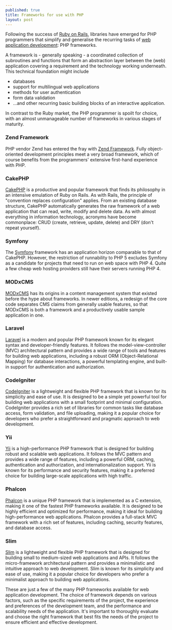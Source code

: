 ```yaml
---
published: true
title: Frameworks for use with PHP
layout: post
---
```

Following the success of [Ruby on Rails](https://rubyonrails.org/), libraries have emerged for PHP programmers that simplify and generalise the recurring tasks of [web application development](https://wetzlmayr.at/programmierer/): PHP frameworks.

A framework is - generally speaking - a coordinated collection of subroutines and functions that form an abstraction layer between the (web) application covering a requirement and the technology working underneath. This technical foundation might include 
- databases
- support for multilingual web applications
- methods for user authentication
- form data validation
- ...and other recurring basic building blocks of an interactive application.

In contrast to the Ruby market, the PHP programmer is spoilt for choice, with an almost unmanageable number of frameworks in various stages of maturity.

### Zend Framework

PHP vendor Zend has entered the fray with [Zend Framework](https://framework.zend.com/). Fully object-oriented development principles meet a very broad framework, which of course benefits from the programmers' extensive first-hand experience with PHP.

### CakePHP

[CakePHP](https://cakephp.org/) is a productive and popular framework that finds its philosophy in an intensive emulation of Ruby on Rails. As with Rails, the principle of "convention replaces configuration" applies. From an existing database structure, CakePHP automatically generates the raw framework of a web application that can read, write, modify and delete data. As with almost everything in information technology, acronyms have become commonplace: CRUD (create, retrieve, update, delete) and DRY (don't repeat yourself).

### Symfony

The [Symfony](https://symfony.com/) framework has an application horizon comparable to that of CakePHP. However, the restriction of runnability to PHP 5 excludes Symfony as a candidate for projects that need to run on web space with PHP 4. Quite a few cheap web hosting providers still have their servers running PHP 4.

### MODxCMS

[MODxCMS](https://modx.com/) has its origins in a content management system that existed before the hype about frameworks. In newer editions, a redesign of the core code separates CMS claims from generally usable features, so that MODxCMS is both a framework and a productively usable sample application in one.

### Laravel

[Laravel](https://laravel.com/) is a modern and popular PHP framework known for its elegant syntax and developer-friendly features. It follows the model-view-controller (MVC) architectural pattern and provides a wide range of tools and features for building web applications, including a robust ORM (Object-Relational Mapping) for database interactions, a powerful templating engine, and built-in support for authentication and authorization.

### CodeIgniter

[CodeIgniter](https://codeigniter.com/) is a lightweight and flexible PHP framework that is known for its simplicity and ease of use. It is designed to be a simple yet powerful tool for building web applications with a small footprint and minimal configuration. CodeIgniter provides a rich set of libraries for common tasks like database access, form validation, and file uploading, making it a popular choice for developers who prefer a straightforward and pragmatic approach to web development.

### Yii

[Yii](https://www.yiiframework.com/) is a high-performance PHP framework that is designed for building robust and scalable web applications. It follows the MVC pattern and provides a wide range of features, including a powerful ORM, caching, authentication and authorization, and internationalization support. Yii is known for its performance and security features, making it a preferred choice for building large-scale applications with high traffic.

### Phalcon

[Phalcon](https://phalcon.io/) is a unique PHP framework that is implemented as a C extension, making it one of the fastest PHP frameworks available. It is designed to be highly efficient and optimized for performance, making it ideal for building high-performance web applications. Phalcon provides a full-stack MVC framework with a rich set of features, including caching, security features, and database access.

### Slim

[Slim](https://www.slimframework.com/) is a lightweight and flexible PHP framework that is designed for building small to medium-sized web applications and APIs. It follows the micro-framework architectural pattern and provides a minimalistic and intuitive approach to web development. Slim is known for its simplicity and ease of use, making it a popular choice for developers who prefer a minimalist approach to building web applications.

These are just a few of the many PHP frameworks available for web application development. The choice of framework depends on various factors, such as the specific requirements of the project, the experience and preferences of the development team, and the performance and scalability needs of the application. It's important to thoroughly evaluate and choose the right framework that best fits the needs of the project to ensure efficient and effective development.
